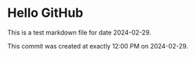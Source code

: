 # Hello GitHub
This is a test markdown file for date 2024-02-29.

This commit was created at exactly 12:00 PM on 2024-02-29.
